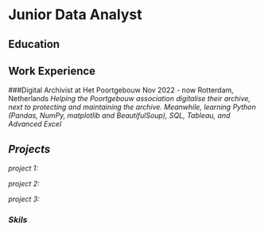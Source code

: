 # Junior Data Analyst

## Education

## Work Experience
###Digital Archivist 
at Het Poortgebouw
Nov 2022 - now
Rotterdam, Netherlands
<i> Helping the Poortgebouw association digitalise their archive, next to protecting and maintaining the archive. 
Meanwhile, learning Python (Pandas, NumPy, matplotlib and BeautifulSoup),
SQL, Tableau, and Advanced Excel

## Projects

project 1:

project 2:

project 3:

### Skils
